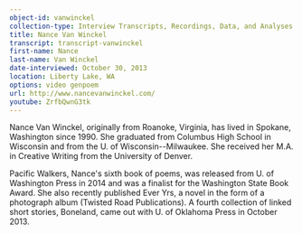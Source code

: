 ```yaml
---
object-id: vanwinckel
collection-type: Interview Transcripts, Recordings, Data, and Analyses 
title: Nance Van Winckel    
transcript: transcript-vanwinckel  
first-name: Nance
last-name: Van Winckel
date-interviewed: October 30, 2013
location: Liberty Lake, WA
options: video genpoem
url: http://www.nancevanwinckel.com/
youtube: ZrfbQwnG3tk
---
```


Nance Van Winckel, originally from Roanoke, Virginia, has lived in Spokane, Washington since 1990. She graduated from Columbus High School in Wisconsin and from the U. of Wisconsin--Milwaukee. She received her M.A. in Creative Writing from the University of Denver.

Pacific Walkers, Nance's sixth book of poems, was released from U. of Washington Press in 2014 and was a finalist for the Washington State Book Award. She also recently published Ever Yrs, a novel in the form of a photograph album (Twisted Road Publications). A fourth collection of linked short stories, Boneland, came out with U. of Oklahoma Press in October 2013.
